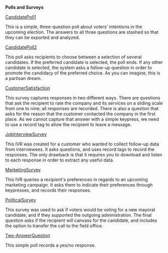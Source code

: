 <strong>Polls and Surveys</strong>

<a href="https://github.com/CallFire/callfire-ivr-samples/blob/master/Polls%20and%20Surveys/CandidatePoll1.xml">CandidatePoll1</a>

This is a simple, three-question poll about voters' intentions in the upcoming election. The answers to all three questions are stashed so that they can be exported and analyzed.

<a href="https://github.com/CallFire/callfire-ivr-samples/blob/master/Polls%20and%20Surveys/CandidatePoll2.xml">CandidatePoll2</a>

This poll asks recipients to choose between a selection of several candidates. If the preferred candidate is selected, the poll ends. If any other candidate is selected, the system asks a follow-up question in order to promote the candidacy of the preferred choice. As you can imagine, this is a partisan dream.

<a href="https://github.com/CallFire/callfire-ivr-samples/blob/master/Polls%20and%20Surveys/CustomerSatisfaction.xml">CustomerSatisfaction</a>

This survey captures responses in two different ways. There are questions that ask the recipient to rate the company and its services on a sliding scale from one to nine; all responses are recorded. There is also a question that asks for the reason that the customer contacted the company in the first place. As we cannot capture that answer with a simple keypress, we need to use a record tag to allow the recipient to leave a message. 

<a href="https://github.com/CallFire/callfire-ivr-samples/blob/master/Polls%20and%20Surveys/JobInterviewSurvey.xml">JobInterviewSurvey</a>

This IVR was created for a customer who wanted to collect follow-up data from interviewees. It asks questions, and uses record tags to record the responses. The only drawback is that it requires you to download and listen to each response in order to extract any useful data.

<a href="https://github.com/CallFire/callfire-ivr-samples/blob/master/Polls%20and%20Surveys/MarketingSurvey.xml">MarketingSurvey</a>

This IVR queries a recipient's preferences in regards to an upcoming marketing campaign. It asks them to indicate their preferences through keypresses, and records their responses.

<a href="https://github.com/CallFire/callfire-ivr-samples/blob/master/Polls%20and%20Surveys/PoliticalSurvey.xml">PoliticalSurvey</a>

This survey was used to ask if voters would be voting for a new mayoral candidate, and if they supported the outgoing administration. The final question asks if the recipient will canvass for the candidate, and includes the option to transfer the call to the field office.

<a href="https://github.com/CallFire/callfire-ivr-samples/blob/master/Polls%20and%20Surveys/Two-AnswerQuestion.xml">Two-AnswerQuestion</a>

This simple poll records a yes/no response.
